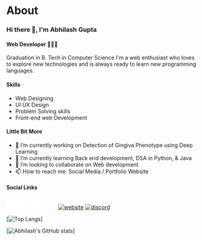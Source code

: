 # About

### Hi there 👋, I'm Abhilash Gupta
#### Web Developer 🧑🏻‍💻

Graduation in B. Tech in Computer Science
I'm a web enthusiast who loves to explore new technologies and is always ready to learn new programming languages.

#### Skills

* Web Designing
* UI UX Design
* Problem Solving skills
* Front-end web Development

#### Little Bit More

- 🔭 I’m currently working on Detection of Gingiva Phenotype using Deep Learning 
- 🌱 I’m currently learning Back end development, DSA in Python, & Java 
- 👯 I’m looking to collaborate on Web development 
- 📫 How to reach me: Social Media / Portfolio Website 

#### Social Links

[<img src='https://github.com/Abhilashgupta2706/Abhilashgupta2706/blob/main/icons/Github%20-%20Negative.png' alt='github' height='30'>](https://github.com/Abhilashgupta2706)  [<img src='https://github.com/Abhilashgupta2706/Abhilashgupta2706/blob/main/icons/LinkedIn%20-%20Negative.png' alt='linkedin' height='30'>](https://www.linkedin.com/in/abhilash-gupta-8599b0203/)  [<img src='https://github.com/Abhilashgupta2706/Abhilashgupta2706/blob/main/icons/Instagram%20-%20Negative.png' alt='instagram' height='30'>](https://www.instagram.com/abhilashgupta2706/)  [<img src='https://github.com/Abhilashgupta2706/Abhilashgupta2706/blob/main/icons/Twitter%20-%20Negative.png' alt='twitter' height='30'>](https://twitter.com/abhilashgupta27)   [<img src='https://cdn.jsdelivr.net/npm/simple-icons@3.0.1/icons/icloud.svg' alt='website' height='30'>](https://abhilashgupta.ml)  [<img src='https://cdn.jsdelivr.net/npm/simple-icons@3.0.1/icons/discord.svg' alt='discord' height='30'>](https://discord.gg/77MQq2b3aT)  

[![Top Langs](https://github-readme-stats.vercel.app/api/top-langs/?username=Abhilashgupta2706)]

[![Abhilash's GitHub stats](https://github-readme-stats.vercel.app/api?username=Abhilashgupta2706)]
